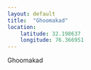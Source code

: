 ```yaml
--- 
layout: default
title:  "Ghoomakad"
location: 
    latitude: 32.198637
    longitude: 76.366951
---
```


Ghoomakad